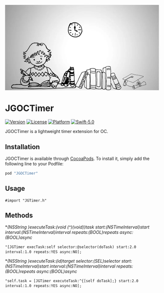 <p align="center" >
  <img src="https://github.com/JanyGee/JGOCTimer/blob/main/Source/icon.png">
</p>

# JGOCTimer
[![Version](https://img.shields.io/cocoapods/v/JGOCTimer.svg?style=flat)](http://cocoapods.org/pods/JGOCTimer)
[![License](https://img.shields.io/cocoapods/l/JGOCTimer.svg?style=flat)](http://cocoapods.org/pods/JGOCTimer)
[![Platform](https://img.shields.io/cocoapods/p/JGOCTimer.svg?style=flat)](http://cocoapods.org/pods/JGOCTimer)
[![Swift-5.0](http://img.shields.io/badge/Swift-5.0-blue.svg)]()

JGOCTimer is a lightweight timer extension for OC.

## Installation

JGOCTimer is available through [CocoaPods](http://cocoapods.org). To install
it, simply add the following line to your Podfile:

```ruby
pod "JGOCTimer"
```

## Usage

```OC
#import "JGTimer.h"
```

## Methods
**(NSString *)executeTask:(void (^)(void))task start:(NSTimeInterval)start interval:(NSTimeInterval)interval repeats:(BOOL)repeats async:(BOOL)async**
```OC
"[JGTimer execTask:self selector:@selector(doTask) start:2.0 interval:1.0 repeats:YES async:NO];
```

**(NSString *)executeTask:(id)target selector:(SEL)selector start:(NSTimeInterval)start interval:(NSTimeInterval)interval repeats:(BOOL)repeats async:(BOOL)async**
```OC
"self.task = [JGTimer executeTask:^{[self doTask];} start:2.0 interval:1.0 repeats:YES async:NO];
```
